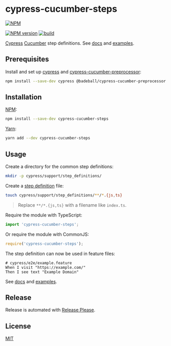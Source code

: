 # cypress-cucumber-steps

[![NPM](https://nodei.co/npm/cypress-cucumber-steps.png)](https://nodei.co/npm/cypress-cucumber-steps/)

[![NPM version](https://img.shields.io/npm/v/cypress-cucumber-steps.svg)](https://www.npmjs.com/package/cypress-cucumber-steps)
[![build](https://github.com/remarkablemark/cypress-cucumber-steps/actions/workflows/build.yml/badge.svg)](https://github.com/remarkablemark/cypress-cucumber-steps/actions/workflows/build.yml)

[Cypress](https://www.cypress.io/) [Cucumber](https://github.com/badeball/cypress-cucumber-preprocessor) step definitions. See [docs](https://remarkabl.org/cypress-cucumber-steps) and [examples](https://github.com/remarkablemark/cypress-cucumber-steps/tree/master/cypress/e2e).

## Prerequisites

Install and set up [cypress](https://docs.cypress.io/guides/getting-started/installing-cypress) and [cypress-cucumber-preprocessor](https://github.com/badeball/cypress-cucumber-preprocessor/blob/master/docs/quick-start.md):

```sh
npm install --save-dev cypress @badeball/cypress-cucumber-preprocessor
```

## Installation

[NPM](https://www.npmjs.com/package/cypress-cucumber-steps):

```sh
npm install --save-dev cypress-cucumber-steps
```

[Yarn](https://yarnpkg.com/package/cypress-cucumber-steps):

```sh
yarn add --dev cypress-cucumber-steps
```

## Usage

Create a directory for the common step definitions:

```sh
mkdir -p cypress/support/step_definitions/
```

Create a [step definition](https://github.com/badeball/cypress-cucumber-preprocessor/blob/master/docs/step-definitions.md) file:

```sh
touch cypress/support/step_definitions/**/*.{js,ts}
```

> Replace `**/*.{js,ts}` with a filename like `index.ts`.

Require the module with TypeScript:

```ts
import 'cypress-cucumber-steps';
```

Or require the module with CommonJS:

```js
require('cypress-cucumber-steps');
```

The step definition can now be used in feature files:

```gherkin
# cypress/e2e/example.feature
When I visit "https://example.com/"
Then I see text "Example Domain"
```

See [docs](https://remarkabl.org/cypress-cucumber-steps) and [examples](https://github.com/remarkablemark/cypress-cucumber-steps/tree/master/cypress/e2e).

## Release

Release is automated with [Release Please](https://github.com/googleapis/release-please).

## License

[MIT](https://github.com/remarkablemark/cypress-cucumber-steps/blob/master/LICENSE)
